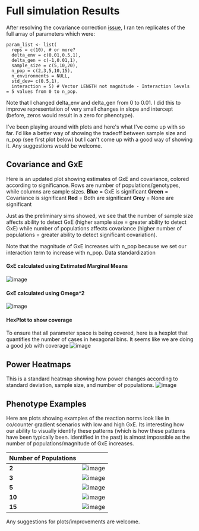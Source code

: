 # Full simulation Results


After resolving the covariance correction [issue](https://github.com/RCN-ECS/CnGV/blob/master/notebook/20200416_MA_SimResults_Round3.md), I ran ten replicates of the full array of parameters which were: 

```{param list}
param_list <- list( 
  reps = c(10), # or more?
  delta_env = c(0.01,0.5,1),
  delta_gen = c(-1,0.01,1),
  sample_size = c(5,10,20), 
  n_pop = c(2,3,5,10,15), 
  n_environments = NULL,
  std_dev= c(0.5,1), 
  interaction = 5) # Vector LENGTH not magnitude - Interaction levels = 5 values from 0 to n_pop.
```
Note that I changed delta_env and delta_gen from 0 to 0.01. I did this to improve representation of very small changes in slope and intercept (before, zeros would result in a zero for phenotype). 

I've been playing around with plots and here's what I've come up with so far. I'd like a better way of showing the tradeoff between sample size and n_pop (see first plot below) but I can't come up with a good way of showing it. Any suggestions would be welcome.

## Covariance and GxE
Here is an updated plot showing estimates of GxE and covariance, colored according to significance. Rows are number of populations/genotypes, while columns are sample sizes. 
**Blue** = GxE is significant
**Green** = Covariance is significant
**Red** = Both are significant
**Grey** = None are significant

Just as the preliminary sims showed, we see that the number of sample size affects ability to detect GxE (higher sample size = greater ability to detect GxE) while number of populations affects covariance (higher number of populations = greater ability to detect significant covariation). 

Note that the magnitude of GxE increases with n_pop because we set our interaction term to increase with n_pop. Data standardization  

#### GxE calculated using Estimated Marginal Means
![image](https://github.com/RCN-ECS/CnGV/blob/master/results/notebook_figs/5.7.gxe_covEMM.png)

#### GxE calculated using Omega^2
![image](https://github.com/RCN-ECS/CnGV/blob/master/results/notebook_figs/5.7cov_gxe_omega2.png)

#### HexPlot to show coverage
To ensure that all parameter space is being covered, here is a hexplot that quantifies the number of cases in hexagonal bins. 
It seems like we are doing a good job with coverage
![image](https://github.com/RCN-ECS/CnGV/blob/master/results/notebook_figs/5.7.hexplot.png)

## Power Heatmaps
This is a standard heatmap showing how power changes according to standard deviation, sample size, and number of populations. 
![image](https://github.com/RCN-ECS/CnGV/blob/master/results/notebook_figs/5.6.PowerPlots.png)

## Phenotype Examples
Here are plots showing examples of the reaction norms look like in co/counter gradient scenarios with low and high GxE. Its interesting how our ability to visually identify these patterns (which is how these patterns have been typically been. identified in the past) is almost impossible as the number of populations/magnitude of GxE increases. 

| Number of Populations | |
|--- | --- |
| **2** | ![image](https://github.com/RCN-ECS/CnGV/blob/master/results/notebook_figs/2pop.png)|
| **3** | ![image](https://github.com/RCN-ECS/CnGV/blob/master/results/notebook_figs/3pop.png)|
| **5** | ![image](https://github.com/RCN-ECS/CnGV/blob/master/results/notebook_figs/5pop.png)|
| **10** | ![image](https://github.com/RCN-ECS/CnGV/blob/master/results/notebook_figs/10pop.png)|
| **15** | ![image](https://github.com/RCN-ECS/CnGV/blob/master/results/notebook_figs/15pop.png)| 

Any suggestions for plots/improvements are welcome. 
